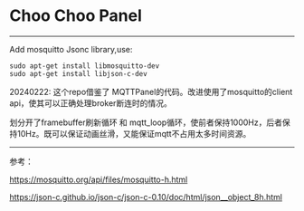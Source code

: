 
# Choo Choo Panel

---

Add mosquitto Jsonc library,use:
```
sudo apt-get install libmosquitto-dev
sudo apt-get install libjson-c-dev

```

20240222:
这个repo借鉴了 MQTTPanel的代码。改进使用了mosquitto的client api，使其可以正确处理broker断连时的情况。

划分开了framebuffer刷新循环 和 mqtt_loop循环，使前者保持1000Hz，后者保持10Hz。既可以保证动画丝滑，又能保证mqtt不占用太多时间资源。


---
参考：

https://mosquitto.org/api/files/mosquitto-h.html

https://json-c.github.io/json-c/json-c-0.10/doc/html/json__object_8h.html


